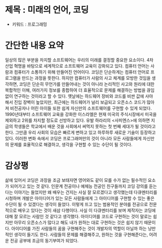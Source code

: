 # 제목 : 미래의 언어, 코딩
- 키워드 : 프로그래밍
# 간단한 내용 요약
일상의 많은 부분을 차지할 소프트웨어는 우리의 미래를 결정할 중요한 요소이다. 4차 산업 혁명을 바탕으로 세계적으로 소프트웨어 교육이 강화되고 있다. 컴퓨터 언어는 사람과 컴퓨터가 소통하기 위해 만들어진 언어이다. 코딩은 단순하게는 컴퓨터 언어로 프로그램을 만드는 과정을 뜻한다. 하지만 컴퓨터가 사람의 사고 체계를 모방한 것임을 생각하면, 코딩은 단순히 무언가를 만들어내는 것이 아니라 논리적인 사고와 원리에 대한 복합적인 이해, 여러가지 정보를 종합하여 더 효율적으로 문제를 해결하는 방법을 끊임없이 연구하는 것이라고 할 수 있다. 옛날에는 하드웨어 장비와 코드를 비싼 값에 사야 해서 진입 장벽이 높았지만, 최근에는 하드웨어가 널리 보급되고 오픈소스 코드가 많아져 비전공자나 어린 아이들 또한 쉽게 자신만의 소프트웨어를 구현할 수 있게 되었다. 1990년대부터 소프트웨어 교육을 강화한 이스라엘은 현재 미국의 주식시장에서 미국을 제외하고 2위를 차지할 정도로 선방하고 있다. 유발 하라리의 <사피엔스>에 의하면 지금의 학생들은 학교에서 배운 것을 사회에서 써먹지 못하는 첫 번째 세대가 될 것이라고 한다. 그만큼 우리 사회의 모습은 빠르게 변하고 있고 하루하루 새로운 기술이 등장하고 있다. 이러한 변화 속에서 코딩은 프로그래머만의 것이 아니라 모든 사람들에게 자신만의 문제를 효율적으로 해결하고, 생각을 구현할 수 있는 수단이 될 것이다.

# 감상평
삶에 있어서 코딩은 과장을 조금 보태자면 영어와도 같이 모를 수가 없는 필수적인 요소가 되어가고 있는 것 같다. 인문계 전공이나 예체능 전공인 친구들까지 코딩 강의를 듣는다는 이야기는 들었지만 왜 배우는 건지는 사실 잘 모르겠다고 생각했는데 다큐멘터리를 시청하며 개발은 아이디어가 있는 모든 사람들에게 그 아이디어를 구현할 수 있는 좋은 수단이 될 수 있겠다는 생각이 들었다. 이렇게 뜨고 있는 범용적인 분야를 전공으로 전문적으로 배우고 있다는 것이 새삼 다행이다. 사실 이 다큐멘터리를 보며 제작자는 코딩에 대해 잘 모르는 사람인 것 같다고 생각했다. 아이디어를 코드로 구현하는 것이 말로는 쉽지만 아무리 오픈소스가 많다고 해도 내가 원하는 대로 구현하는 것은 쉽지 않기 때문이다. 아이디어를 가진 사람들의 꿈을 구현해주는 것이 개발자의 역할이 아닐까 하는 낭만적인 생각이 들기도 한다. 사람들의 문제를 해결해주고, 원하는 것을 구현해준다는, 어려운 전공 공부에 조금의 동기부여가 되었다.


